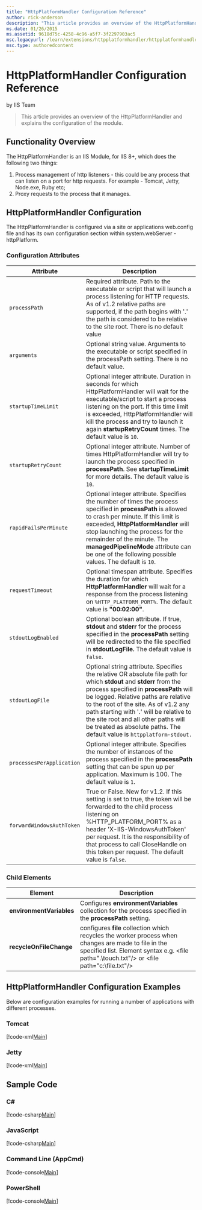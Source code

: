 ```yaml
---
title: "HttpPlatformHandler Configuration Reference"
author: rick-anderson
description: "This article provides an overview of the HttpPlatformHandler and explains the configuration of the module."
ms.date: 01/26/2015
ms.assetid: 9618d75c-4258-4c96-a5f7-3f2297903ac5
msc.legacyurl: /learn/extensions/httpplatformhandler/httpplatformhandler-configuration-reference
msc.type: authoredcontent
---
```

# HttpPlatformHandler Configuration Reference

by IIS Team

> This article provides an overview of the HttpPlatformHandler and explains the configuration of the module.

<a id="_Functionality_Overview"></a>
## Functionality Overview

The HttpPlatformHandler is an IIS Module, for IIS 8+, which does the following two things:

1. Process management of http listeners - this could be any process that can listen on a port for http requests. For example - Tomcat, Jetty, Node.exe, Ruby etc;
2. Proxy requests to the process that it manages.

<a id="_HttpPlatformHandler_Configuration"></a>
## HttpPlatformHandler Configuration

 The HttpPlatformHandler is configured via a site or applications web.config file and has its own configuration section within system.webServer - httpPlatform. 

### Configuration Attributes

| **Attribute** | **Description** |
| --- | --- |
| `processPath` | Required attribute. Path to the executable or script that will launch a process listening for HTTP requests. As of v1.2 relative paths are supported, if the path begins with '.' the path is considered to be relative to the site root. There is no default value |
| `arguments` | Optional string value. Arguments to the executable or script specified in the processPath setting. There is no default value. |
| `startupTimeLimit` | Optional integer attribute. Duration in seconds for which HttpPlatformHandler will wait for the executable/script to start a process listening on the port. If this time limit is exceeded, HttpPlatformHandler will kill the process and try to launch it again **startupRetryCount** times. The default value is `10`. |
| `startupRetryCount` | Optional integer attribute. Number of times HttpPlatformHandler will try to launch the process specified in **processPath**. See **startupTimeLimit** for more details. The default value is `10`. |
| `rapidFailsPerMinute` | Optional integer attribute. Specifies the number of times the process specified in **processPath** is allowed to crash per minute. If this limit is exceeded, **HttpPlatformHandler** will stop launching the process for the remainder of the minute. The **managedPipelineMode** attribute can be one of the following possible values. The default is `10`. |
| `requestTimeout` | Optional timespan attribute. Specifies the duration for which **HttpPlatformHandler** will wait for a response from the process listening on `%HTTP_PLATFORM_PORT%`. The default value is **"00:02:00"**. |
| `stdoutLogEnabled` | Optional boolean attribute. If true, **stdout** and **stderr** for the process specified in the **processPath** setting will be redirected to the file specified in **stdoutLogFile.** The default value is `false`. |
| `stdoutLogFile` | Optional string attribute. Specifies the relative OR absolute file path for which **stdout** and **stderr** from the process specified in **processPath** will be logged. Relative paths are relative to the root of the site. As of v1.2 any path starting with '.' will be relative to the site root and all other paths will be treated as absolute paths. The default value is `httpplatform-stdout.` |
| `processesPerApplication` | Optional integer attribute. Specifies the number of instances of the process specified in the **processPath** setting that can be spun up per application. Maximum is 100. The default value is `1`. |
| `forwardWindowsAuthToken` | True or False. New for v1.2. If this setting is set to true, the token will be forwarded to the child process listening on %HTTP\_PLATFORM\_PORT% as a header 'X-IIS-WindowsAuthToken' per request. It is the responsibility of that process to call CloseHandle on this token per request. The default value is `false`. |

### Child Elements

| **Element** | **Description** |
| --- | --- |
| **environmentVariables** | Configures **environmentVariables** collection for the process specified in the **processPath** setting. |
| **recycleOnFileChange** | configures **file** collection which recycles the worker process when changes are made to file in the specified list. Element syntax e.g. &lt;file path=&quot;.\touch.txt&quot;/&gt; or &lt;file path=&quot;c:\file.txt&quot;/&gt; |

<a id="_HttpPlatformHandler_Configuration_E"></a>
## HttpPlatformHandler Configuration Examples

 Below are configuration examples for running a number of applications with different processes. 

### Tomcat

[!code-xml[Main](httpplatformhandler-configuration-reference/samples/sample1.xml)]

### Jetty

[!code-xml[Main](httpplatformhandler-configuration-reference/samples/sample2.xml)]

<a id="_Sample_Code"></a>
## Sample Code

### C\#

[!code-csharp[Main](httpplatformhandler-configuration-reference/samples/sample3.cs)]

### JavaScript

[!code-csharp[Main](httpplatformhandler-configuration-reference/samples/sample4.cs)]

### Command Line (AppCmd)

[!code-console[Main](httpplatformhandler-configuration-reference/samples/sample5.cmd)]

### PowerShell

[!code-console[Main](httpplatformhandler-configuration-reference/samples/sample6.cmd)]

